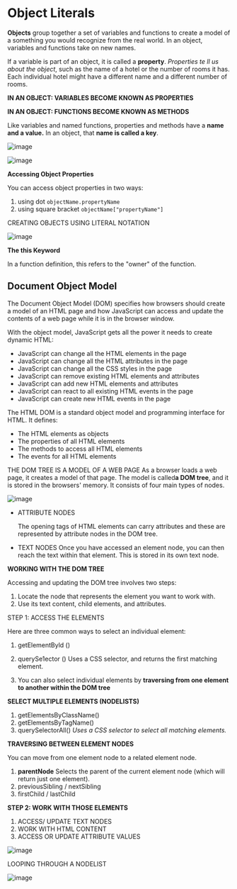 # Object Literals
**Objects** group together a set of variables and functions to create a model
of a something you would recognize from the real world. In an object,
variables and functions take on new names.

If a variable is part of an object, it is called a
**property**. *Properties te ll us about the object*, such as
the name of a hotel or the number of rooms it has.
Each individual hotel might have a different name
and a different number of rooms.


**IN AN OBJECT: VARIABLES BECOME KNOWN AS PROPERTIES**

**IN AN OBJECT: FUNCTIONS BECOME KNOWN AS METHODS**

Like variables and named functions,
properties and methods have a
**name and a value.** In an object,
that **name is called a key**.

![image](img2/cap2.PNG)


![image](img2/cap3.PNG)


**Accessing Object Properties**

 You can access object properties in two ways:

1. using dot `objectName.propertyName`
2. using  square bracket  `objectName["propertyName"]`


CREATING OBJECTS USING
LITERAL NOTATION

![image](img2/cap4.PNG)

**The this Keyword**

In a function definition, this refers to the "owner" of the function.

## Document Object Model
The Document Object Model (DOM) specifies
how browsers should create a model of an HTML
page and how JavaScript can access and update the
contents of a web page while it is in the browser window.

With the object model, JavaScript gets all the power it needs to create dynamic HTML:
* JavaScript can change all the HTML elements in the page
* JavaScript can change all the HTML attributes in the page
* JavaScript can change all the CSS styles in the page
* JavaScript can remove existing HTML elements and attributes
* JavaScript can add new HTML elements and attributes
* JavaScript can react to all existing HTML events in the page
* JavaScript can create new HTML events in the page


The HTML DOM is a standard object model and programming interface for HTML. It defines:

* The HTML elements as objects
* The properties of all HTML elements
* The methods to access all HTML elements
* The events for all HTML elements

THE DOM TREE IS A MODEL OF A WEB PAGE
As a browser loads a web page, it creates a model of that page.
The model is called**a DOM tree**, and it is stored in the browsers' memory.
It consists of four main types of nodes.

![image](img2/cap5.PNG)

* ATTRIBUTE NODES

  The opening tags of HTML elements can carry
attributes and these are represented by attribute
nodes in the DOM tree.

* TEXT NODES
 Once you have accessed an element node, you
can then reach the text within that element. This is
stored in its own text node.

**WORKING WITH THE DOM TREE**

Accessing and updating the DOM tree involves two steps:

1. Locate the node that represents the element you want to work with.
2. Use its text content, child elements, and attributes.

STEP 1: ACCESS THE ELEMENTS

Here are three common ways to
select an individual element:

1. getElementByld ()
2. querySe1ector ()  Uses a CSS selector, and returns the first matching element.

3. You can also select individual
elements by **traversing from one element to another within the DOM tree**

**SELECT MULTIPLE ELEMENTS (NODELISTS)**

1. getElementsByClassName()
2. getElementsByTagName()
3. querySelectorAll() *Uses a CSS selector to select all matching elements.*


**TRAVERSING BETWEEN ELEMENT NODES**

You can move from one element
node to a related element node.
1. **parentNode** Selects the parent of the current
element node (which will return
just one element).
2. previousSibling / nextSibling
3. firstChild / lastChild


**STEP 2: WORK WITH THOSE ELEMENTS**
1. ACCESS/ UPDATE
TEXT NODES
2. WORK WITH HTML
CONTENT
3. ACCESS OR UPDATE
ATTRIBUTE VALUES


![image](img2/cap6.PNG)

LOOPING THROUGH
A NODELIST

![image](img2/cap7.PNG)








